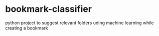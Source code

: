 # bookmark-classifier
python project to suggest relevant folders uding machine learning while creating a bookmark
